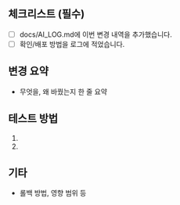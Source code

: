 ## 체크리스트 (필수)

- [ ] docs/AI_LOG.md에 이번 변경 내역을 추가했습니다.
- [ ] 확인/배포 방법을 로그에 적었습니다.

## 변경 요약

- 무엇을, 왜 바꿨는지 한 줄 요약

## 테스트 방법

1.
2.

## 기타

- 롤백 방법, 영향 범위 등
